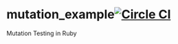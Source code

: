 # mutation_example[![Circle CI](https://circleci.com/gh/samycici/mutation_example.svg?style=shield)](https://circleci.com/gh/samycici/mutation_example)
Mutation Testing in Ruby
